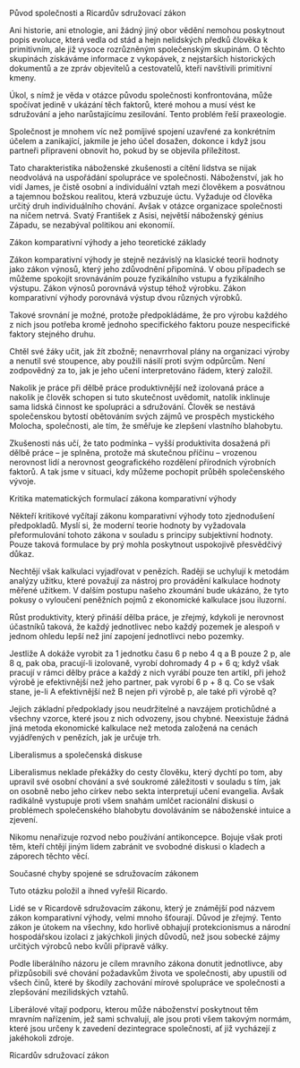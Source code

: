 <prosody rate="95%" pitch="+5%">Původ společnosti a Ricardův sdružovací zákon</prosody> <break time="1s" />

<emphasis level="moderate">Ani historie, ani etnologie, ani žádný jiný obor vědění nemohou poskytnout popis evoluce, která vedla od stád a hejn nelidských předků člověka k primitivním, ale již vysoce rozrůzněným společenským skupinám.</emphasis> <break time="0.6s" /> O těchto skupinách získáváme informace z vykopávek, z nejstarších historických dokumentů a ze zpráv objevitelů a cestovatelů, kteří navštívili primitivní kmeny. <break time="0.5s" /> 

Úkol, s nímž je věda v otázce původu společnosti konfrontována, může spočívat jedině v ukázání těch faktorů, které mohou a musí vést ke sdružování a jeho narůstajícímu zesilování. <break time="0.6s" /> <emphasis level="strong">Tento problém řeší praxeologie.</emphasis>

<break time="0.8s" />

Společnost je mnohem víc než pomíjivé spojení uzavřené za konkrétním účelem a zanikající, jakmile je jeho účel dosažen, dokonce i když jsou partneři připraveni obnovit ho, pokud by se objevila příležitost.

<break time="0.8s" />

<prosody rate="95%">Tato charakteristika náboženské zkušenosti a cítění lidstva se nijak neodvolává na uspořádání spolupráce ve společnosti.</prosody> <break time="0.5s" /> Náboženství, jak ho vidí <alias name="James">James</alias>, je čistě osobní a individuální vztah mezi člověkem a posvátnou a tajemnou božskou realitou, která vzbuzuje úctu. <break time="0.6s" /> Vyžaduje od člověka určitý druh individuálního chování. <break time="0.4s" /> Avšak v otázce organizace společnosti na ničem netrvá. <break time="0.5s" /> <alias name="Svatý František z Asisi">Svatý František z Asisi</alias>, největší náboženský génius Západu, se nezabýval politikou ani ekonomií.

<break time="0.8s" />

<prosody rate="90%" pitch="+5%">Zákon komparativní výhody a jeho teoretické základy</prosody> <break time="0.7s" />

<emphasis level="strong">Zákon komparativní výhody je stejně nezávislý na klasické teorii hodnoty jako zákon výnosů, který jeho zdůvodnění připomíná.</emphasis> <break time="0.6s" /> V obou případech se můžeme spokojit srovnáváním pouze fyzikálního vstupu a fyzikálního výstupu. <break time="0.5s" /> Zákon výnosů porovnává výstup téhož výrobku. <break time="0.4s" /> Zákon komparativní výhody porovnává výstup dvou různých výrobků. <break time="0.5s" /> 

Takové srovnání je možné, protože předpokládáme, že pro výrobu každého z nich jsou potřeba kromě jednoho specifického faktoru pouze nespecifické faktory stejného druhu.

<break time="0.8s" />

Chtěl své žáky učit, jak žít zbožně; nenavrrhoval plány na organizaci výroby a nenutil své stoupence, aby použili násilí proti svým odpůrcům. <break time="0.5s" /> Není zodpovědný za to, jak je jeho učení interpretováno řádem, který založil.

<break time="0.8s" />

<prosody rate="90%">Nakolik je práce při dělbě práce produktivnější než izolovaná práce a nakolik je člověk schopen si tuto skutečnost uvědomit, natolik inklinuje sama lidská činnost ke spolupráci a sdružování.</prosody> <break time="0.6s" /> <emphasis level="moderate">Člověk se nestává společenskou bytostí obětováním svých zájmů ve prospěch mystického Molocha, společnosti, ale tím, že směřuje ke zlepšení vlastního blahobytu.</emphasis> <break time="0.6s" /> 

Zkušenosti nás učí, že tato podmínka – vyšší produktivita dosažená při dělbě práce – je splněna, protože má skutečnou příčinu – <emphasis level="strong">vrozenou nerovnost lidí a nerovnost geografického rozdělení přírodních výrobních faktorů</emphasis>. <break time="0.5s" /> A tak jsme v situaci, kdy můžeme pochopit průběh společenského vývoje.

<break time="0.8s" />

<prosody rate="90%" pitch="+5%">Kritika matematických formulací zákona komparativní výhody</prosody> <break time="0.7s" />

Někteří kritikové vyčítají zákonu komparativní výhody toto zjednodušení předpokladů. <break time="0.5s" /> Myslí si, že moderní teorie hodnoty by vyžadovala přeformulování tohoto zákona v souladu s principy subjektivní hodnoty. <break time="0.5s" /> Pouze taková formulace by prý mohla poskytnout uspokojivě přesvědčivý důkaz. <break time="0.5s" /> 

<emphasis level="moderate">Nechtějí však kalkulaci vyjadřovat v penězích. Raději se uchylují k metodám analýzy užitku, které považují za nástroj pro provádění kalkulace hodnoty měřené užitkem.</emphasis> <break time="0.6s" /> V dalším postupu našeho zkoumání bude ukázáno, že tyto pokusy o vyloučení peněžních pojmů z ekonomické kalkulace jsou iluzorní.

<break time="0.8s" />

<prosody rate="95%">Růst produktivity, který přináší dělba práce, je zřejmý, kdykoli je nerovnost účastníků taková, že každý jednotlivec nebo každý pozemek je alespoň v jednom ohledu lepší než jiní zapojení jednotlivci nebo pozemky.</prosody> <break time="0.6s" /> 

<emphasis level="moderate">Jestliže A dokáže vyrobit za 1 jednotku času 6 p nebo 4 q a B pouze 2 p, ale 8 q, pak oba, pracují-li izolovaně, vyrobí dohromady 4 p + 6 q; když však pracují v rámci dělby práce a každý z nich vyrábí pouze ten artikl, při jehož výrobě je efektivnější než jeho partner, pak vyrobí 6 p + 8 q.</emphasis> <break time="0.6s" /> Co se však stane, je-li A efektivnější než B nejen při výrobě p, ale také při výrobě q?

<break time="0.8s" />

Jejich základní předpoklady jsou neudržitelné a navzájem protichůdné a všechny vzorce, které jsou z nich odvozeny, jsou chybné. <break time="0.5s" /> <emphasis level="strong">Neexistuje žádná jiná metoda ekonomické kalkulace než metoda založená na cenách vyjádřených v penězích, jak je určuje trh.</emphasis>

<break time="0.8s" />

<prosody rate="90%" pitch="+5%">Liberalismus a společenská diskuse</prosody> <break time="0.7s" />

<prosody rate="95%">Liberalismus neklade překážky do cesty člověku, který dychtí po tom, aby upravil své osobní chování a své soukromé záležitosti v souladu s tím, jak on osobně nebo jeho církev nebo sekta interpretují učení evangelia.</prosody> <break time="0.6s" /> Avšak radikálně vystupuje proti všem snahám umlčet racionální diskusi o problémech společenského blahobytu dovoláváním se náboženské intuice a zjevení. <break time="0.5s" /> 

<emphasis level="moderate">Nikomu nenařizuje rozvod nebo používání antikoncepce. Bojuje však proti těm, kteří chtějí jiným lidem zabránit ve svobodné diskusi o kladech a záporech těchto věcí.</emphasis>

<break time="0.8s" />

<prosody rate="90%" pitch="+5%">Současné chyby spojené se sdružovacím zákonem</prosody> <break time="0.7s" />

Tuto otázku položil a ihned vyřešil <alias name="Ricardo">Ricardo</alias>.

<break time="0.7s" />

<emphasis level="moderate">Lidé se v Ricardově sdružovacím zákonu, který je známější pod názvem zákon komparativní výhody, velmi mnoho šťourají.</emphasis> <break time="0.5s" /> Důvod je zřejmý. <break time="0.4s" /> Tento zákon je útokem na všechny, kdo horlivě obhajují protekcionismus a národní hospodářskou izolaci z jakýchkoli jiných důvodů, než jsou sobecké zájmy určitých výrobců nebo kvůli přípravě války.

<break time="0.8s" />

<prosody rate="95%">Podle liberálního názoru je cílem mravního zákona donutit jednotlivce, aby přizpůsobili své chování požadavkům života ve společnosti, aby upustili od všech činů, které by škodily zachování mírové spolupráce ve společnosti a zlepšování mezilidských vztahů.</prosody> <break time="0.6s" /> 

<emphasis level="strong">Liberálové vítají podporu, kterou může náboženství poskytnout těm mravním nařízením, jež sami schvalují, ale jsou proti všem takovým normám, které jsou určeny k zavedení dezintegrace společnosti, ať již vycházejí z jakéhokoli zdroje.</emphasis>

<break time="0.7s" />

<prosody rate="90%" pitch="+8%">Ricardův sdružovací zákon</prosody>
